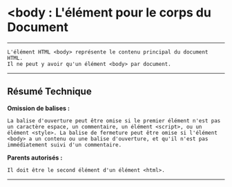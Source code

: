 # **<body : L'élément pour le corps du Document**

---



    L'élément HTML <body> représente le contenu principal du document HTML. 
    Il ne peut y avoir qu'un élément <body> par document.

---



## **Résumé Technique**

**Omission de balises :** 

    La balise d'ouverture peut être omise si le premier élément n'est pas un caractère espace, un commentaire, un élément <script>, ou un élément <style>. La balise de fermeture peut être omise si l'élément <body> a un contenu ou une balise d'ouverture, et qu'il n'est pas immédiatement suivi d'un commentaire.


**Parents autorisés :**

	Il doit être le second élément d'un élément <html>.


---